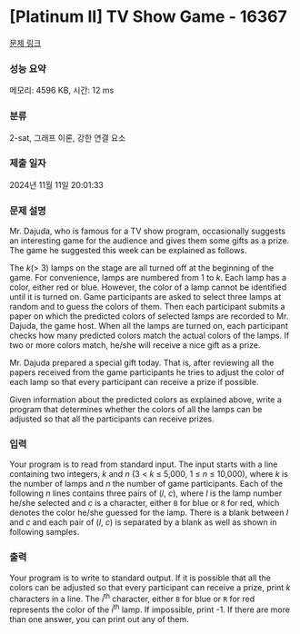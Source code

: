 # [Platinum II] TV Show Game - 16367 

[문제 링크](https://www.acmicpc.net/problem/16367) 

### 성능 요약

메모리: 4596 KB, 시간: 12 ms

### 분류

2-sat, 그래프 이론, 강한 연결 요소

### 제출 일자

2024년 11월 11일 20:01:33

### 문제 설명

<p>Mr. Dajuda, who is famous for a TV show program, occasionally suggests an interesting game for the audience and gives them some gifts as a prize. The game he suggested this week can be explained as follows.</p>

<p>The <em>k</em>(> 3) lamps on the stage are all turned off at the beginning of the game. For convenience, lamps are numbered from 1 to <em>k</em>. Each lamp has a color, either red or blue. However, the color of a lamp cannot be identified until it is turned on. Game participants are asked to select three lamps at random and to guess the colors of them. Then each participant submits a paper on which the predicted colors of selected lamps are recorded to Mr. Dajuda, the game host. When all the lamps are turned on, each participant checks how many predicted colors match the actual colors of the lamps. If two or more colors match, he/she will receive a nice gift as a prize.</p>

<p>Mr. Dajuda prepared a special gift today. That is, after reviewing all the papers received from the game participants he tries to adjust the color of each lamp so that every participant can receive a prize if possible.</p>

<p>Given information about the predicted colors as explained above, write a program that determines whether the colors of all the lamps can be adjusted so that all the participants can receive prizes.</p>

### 입력 

 <p>Your program is to read from standard input. The input starts with a line containing two integers, <em>k</em> and <em>n</em> (3 < <em>k</em> ≤ 5,000, 1 ≤ <em>n</em> ≤ 10,000), where <em>k</em> is the number of lamps and <em>n</em> the number of game participants. Each of the following <em>n</em> lines contains three pairs of (<em>l</em>, <em>c</em>), where <em>l</em> is the lamp number he/she selected and <em>c</em> is a character, either <code>B</code> for blue or <code>R</code> for red, which denotes the color he/she guessed for the lamp. There is a blank between <em>l</em> and <em>c</em> and each pair of (<em>l</em>, <em>c</em>) is separated by a blank as well as shown in following samples.</p>

### 출력 

 <p>Your program is to write to standard output. If it is possible that all the colors can be adjusted so that every participant can receive a prize, print <em>k</em> characters in a line. The <em>i</em><sup>th</sup> character, either <code>B</code> for blue or <code>R</code> for red represents the color of the <em>i</em><sup>th</sup> lamp. If impossible, print -1. If there are more than one answer, you can print out any of them.</p>

